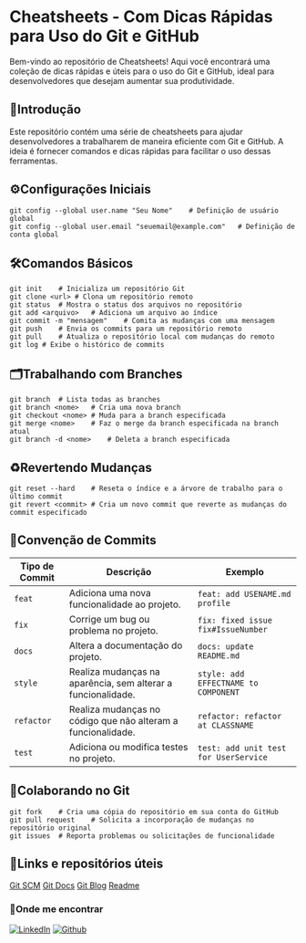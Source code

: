 # **Cheatsheets - Com Dicas Rápidas para Uso do Git e GitHub**

Bem-vindo ao repositório de Cheatsheets! Aqui você encontrará uma coleção de dicas rápidas e úteis para o uso do Git e GitHub, ideal para desenvolvedores que desejam aumentar sua produtividade.


## 📒Introdução

Este repositório contém uma série de cheatsheets para ajudar desenvolvedores a trabalharem de maneira eficiente com Git e GitHub. A ideia é fornecer comandos e dicas rápidas para facilitar o uso dessas ferramentas.


## ⚙️Configurações Iniciais

```
git config --global user.name "Seu Nome"	# Definição de usuário global
git config --global user.email "seuemail@example.com"	# Definição de conta global
```

## 🛠️Comandos Básicos

```
git init	# Inicializa um repositório Git
git clone <url>	# Clona um repositório remoto
git status	# Mostra o status dos arquivos no repositório
git add <arquivo>	# Adiciona um arquivo ao índice
git commit -m "mensagem"	# Comita as mudanças com uma mensagem
git push	# Envia os commits para um repositório remoto
git pull	# Atualiza o repositório local com mudanças do remoto
git log	# Exibe o histórico de commits 
```

## 🗂️Trabalhando com Branches

```
git branch	# Lista todas as branches
git branch <nome>	# Cria uma nova branch
git checkout <nome>	# Muda para a branch especificada
git merge <nome>	# Faz o merge da branch especificada na branch atual
git branch -d <nome>	# Deleta a branch especificada
```

## ♻️Revertendo Mudanças

```
git reset --hard 	# Reseta o índice e a árvore de trabalho para o último commit
git revert <commit>	# Cria um novo commit que reverte as mudanças do commit especificado
```

## 📒Convenção de Commits 

| Tipo de Commit |Descrição                                                          	| Exemplo								|
| ---------------|----------------------------------------------------------------------|---------------------------------------|
| `feat`         | Adiciona uma nova funcionalidade ao projeto.                         | `feat: add USENAME.md profile`        |
| `fix`          | Corrige um bug ou problema no projeto.                               | `fix: fixed issue fix#IssueNumber`    |
| `docs`         | Altera a documentação do projeto.									| `docs: update README.md`              |
| `style`        | Realiza mudanças na aparência, sem alterar a funcionalidade.         | `style: add EFFECTNAME to COMPONENT`  |
| `refactor`     | Realiza mudanças no código que não alteram a funcionalidade.         | `refactor: refactor at CLASSNAME`     |
| `test`         | Adiciona ou modifica testes no projeto.                              | `test: add unit test for UserService` |

## 🤝Colaborando no Git

```
git fork	# Cria uma cópia do repositório em sua conta do GitHub
git pull request	# Solicita a incorporação de mudanças no repositório original
git issues	# Reporta problemas ou solicitações de funcionalidade
```

## 🔗Links e repositórios úteis

[Git SCM](https://git-scm.com)
[Git Docs](https://docs.github.com)
[Git Blog](https://github.blog)
[Readme](https://readme.so/)



### 🔎Onde me encontrar
[![LinkedIn](https://img.shields.io/badge/LinkedIn-000?style=for-the-badge&logo=linkedin&logoColor=0E76A8)](https://www.linkedin.com/in/jalisson-xavier/)
[![Github](https://img.shields.io/badge/Github-000?style=for-the-badge&logo=github)](https://github.com/jalisson-xavier)

